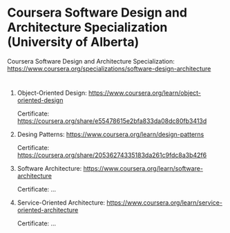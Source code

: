 # Coursera Software Design and Architecture Specialization (University of Alberta)


Coursera Software Design and Architecture Specialization:
https://www.coursera.org/specializations/software-design-architecture
# 

1. Object-Oriented Design: https://www.coursera.org/learn/object-oriented-design

    Certificate: https://coursera.org/share/e55478615e2bfa833da08dc80fb3413d


2. Desing Patterns: https://www.coursera.org/learn/design-patterns

    Certificate: https://coursera.org/share/20536274335183da261c9fdc8a3b42f6
    
3. Software Architecture: https://www.coursera.org/learn/software-architecture

    Certificate: ...
    
4. Service-Oriented Architecture: https://www.coursera.org/learn/service-oriented-architecture

    Certificate: ...
